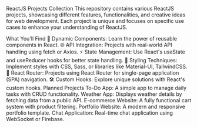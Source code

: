 ReactJS Projects Collection
This repository contains various ReactJS projects, showcasing different features, functionalities, and creative ideas for web development. Each project is unique and focuses on specific use cases to enhance your understanding of ReactJS.

What You'll Find
🚀 Dynamic Components: Learn the power of reusable components in React.
🌐 API Integration: Projects with real-world API handling using fetch or Axios.
⚡ State Management: Use React's useState and useReducer hooks for better state handling.
🎨 Styling Techniques: Implement styles with CSS, Sass, or libraries like Material-UI, TailwindCSS.
🔗 React Router: Projects using React Router for single-page application (SPA) navigation.
🛠️ Custom Hooks: Explore unique solutions with React's custom hooks.
Planned Projects
To-Do App: A simple app to manage daily tasks with CRUD functionality.
Weather App: Displays weather details by fetching data from a public API.
E-commerce Website: A fully functional cart system with product filtering.
Portfolio Website: A modern and responsive portfolio template.
Chat Application: Real-time chat application using WebSocket or Firebase.
